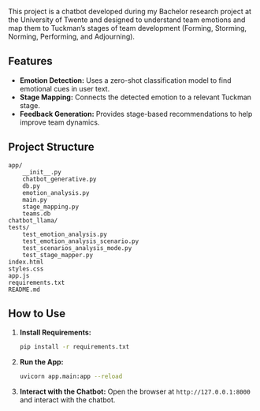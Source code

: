 This project is a chatbot developed during my Bachelor research project at the University of Twente and designed to understand team emotions and map them to Tuckman’s stages of team development (Forming, Storming, Norming, Performing, and Adjourning).

## Features

- **Emotion Detection:** Uses a zero-shot classification model to find emotional cues in user text.
- **Stage Mapping:** Connects the detected emotion to a relevant Tuckman stage.
- **Feedback Generation:** Provides stage-based recommendations to help improve team dynamics.

## Project Structure

```
app/
    __init__.py
    chatbot_generative.py
    db.py
    emotion_analysis.py
    main.py
    stage_mapping.py
    teams.db
chatbot_llama/
tests/
    test_emotion_analysis.py
    test_emotion_analysis_scenario.py
    test_scenarios_analysis_mode.py
    test_stage_mapper.py
index.html
styles.css
app.js
requirements.txt
README.md
```

## How to Use

1. **Install Requirements:**
   ```bash
   pip install -r requirements.txt
   ```
   
2. **Run the App:**
   ```bash
   uvicorn app.main:app --reload
   ```
   
3. **Interact with the Chatbot:**
   Open the browser at `http://127.0.0.1:8000` and interact with the chatbot.
